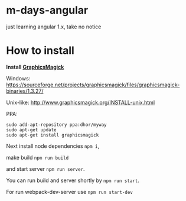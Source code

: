 # m-days-angular
just learning angular 1.x, take no notice

# How to install

**Install [GraphicsMagick](http://www.graphicsmagick.org)**

Windows: https://sourceforge.net/projects/graphicsmagick/files/graphicsmagick-binaries/1.3.27/

Unix-like: http://www.graphicsmagick.org/INSTALL-unix.html

PPA: 
```
sudo add-apt-repository ppa:dhor/myway
sudo apt-get update
sudo apt-get install graphicsmagick
```

Next install node dependencies ``````npm i``````,

make build ```npm run build``` 

and start server ```npm run server```.

You can run build and server shortly by ```npm run start```.

For run webpack-dev-server use ```npm run start-dev```